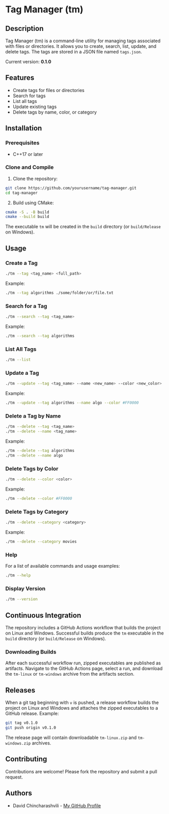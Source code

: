 # Tag Manager (tm)

## Description

Tag Manager (tm) is a command-line utility for managing tags associated with files or directories. It allows you to create, search, list, update, and delete tags. The tags are stored in a JSON file named `tags.json`.

Current version: **0.1.0**

## Features

- Create tags for files or directories
- Search for tags
- List all tags
- Update existing tags
- Delete tags by name, color, or category

## Installation

### Prerequisites

- C++17 or later

### Clone and Compile

1. Clone the repository:

```bash
git clone https://github.com/yourusername/tag-manager.git
cd tag-manager
```

2. Build using CMake:

```bash
cmake -S . -B build
cmake --build build
```

The executable `tm` will be created in the `build` directory (or
`build/Release` on Windows).

## Usage

### Create a Tag

```bash
./tm --tag <tag_name> <full_path>
```

Example:

```bash
./tm --tag algorithms ./some/folder/or/file.txt
```

### Search for a Tag

```bash
./tm --search --tag <tag_name>
```

Example:

```bash
./tm --search --tag algorithms
```

### List All Tags

```bash
./tm --list
```

### Update a Tag

```bash
./tm --update --tag <tag_name> --name <new_name> --color <new_color>
```

Example:

```bash
./tm --update --tag algorithms --name algo --color #FF0000
```

### Delete a Tag by Name

```bash
./tm --delete --tag <tag_name>
./tm --delete --name <tag_name>
```

Example:

```bash
./tm --delete --tag algorithms
./tm --delete --name algo
```

### Delete Tags by Color

```bash
./tm --delete --color <color>
```

Example:

```bash
./tm --delete --color #FF0000
```

### Delete Tags by Category

```bash
./tm --delete --category <category>
```

Example:

```bash
./tm --delete --category movies
```

### Help

For a list of available commands and usage examples:

```bash
./tm --help
```

### Display Version

```bash
./tm --version
```

## Continuous Integration

The repository includes a GitHub Actions workflow that builds the project on
Linux and Windows. Successful builds produce the `tm` executable in the
`build` directory (or `build/Release` on Windows).

### Downloading Builds

After each successful workflow run, zipped executables are published as
artifacts. Navigate to the GitHub Actions page, select a run, and download the
`tm-linux` or `tm-windows` archive from the artifacts section.

## Releases

When a git tag beginning with `v` is pushed, a release workflow builds the
project on Linux and Windows and attaches the zipped executables to a GitHub
release. Example:

```bash
git tag v0.1.0
git push origin v0.1.0
```

The release page will contain downloadable `tm-linux.zip` and `tm-windows.zip`
archives.

## Contributing

Contributions are welcome! Please fork the repository and submit a pull request.

## Authors

- David Chincharashvili - [My GitHub Profile](https://github.com/davidtbilisi)

